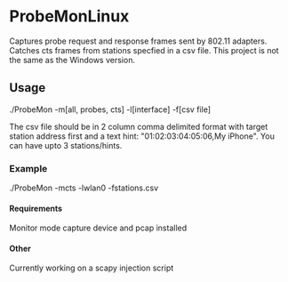 # ProbeMonLinux
Captures probe request and response frames sent by 802.11 adapters. Catches cts frames from stations specfied in a csv file. This project is not the same as the Windows version.

## Usage
./ProbeMon -m[all, probes, cts] -l[interface] -f[csv file]

The csv file should be in 2 column comma delimited format with target station address first and a text hint: "01:02:03:04:05:06,My iPhone". You can have upto 3 stations/hints.

### Example
./ProbeMon -mcts -lwlan0 -fstations.csv

#### Requirements
Monitor mode capture device and pcap installed

#### Other
Currently working on a scapy injection script
